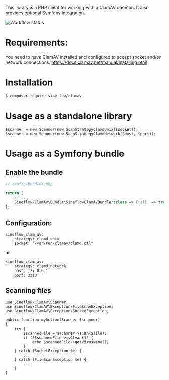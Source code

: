 This library is a PHP client for working with a ClamAV daemon. It also provides optional Symfony integration.

![Workflow status](https://github.com/sineflow/clamav/actions/workflows/code_style_and_tests.yml/badge.svg)

# Requirements:

You need to have ClamAV installed and configured to accept socket and/or network connections: https://docs.clamav.net/manual/Installing.html

# Installation
```
$ composer require sineflow/clamav
```

# Usage as a standalone library
```
$scanner = new Scanner(new ScanStrategyClamdUnix($socket));
$scanner = new Scanner(new ScanStrategyClamdNetwork($host, $port));
```

# Usage as a Symfony bundle
## Enable the bundle
```php
// config/bundles.php

return [
    // ...
    Sineflow\ClamAV\Bundle\SineflowClamAVBundle::class => ['all' => true],
];
```

## Configuration:
```
sineflow_clam_av:
    strategy: clamd_unix
    socket: "/var/run/clamav/clamd.ctl"
```
or
```
sineflow_clam_av:
    strategy: clamd_network
    host: 127.0.0.1
    port: 3310
```

## Scanning files
```
use Sineflow\ClamAV\Scanner;
use Sineflow\ClamAV\Exception\FileScanException;
use Sineflow\ClamAV\Exception\SocketException;

public function myAction(Scanner $scanner)
{
    try {
        $scannedFile = $scanner->scan($file);
        if (!$scannedFile->isClean()) {
            echo $scannedFile->getVirusName();
        }
    } catch (SocketException $e) {
        ...
    } catch (FileScanException $e) {
        ...
    }
}
```
